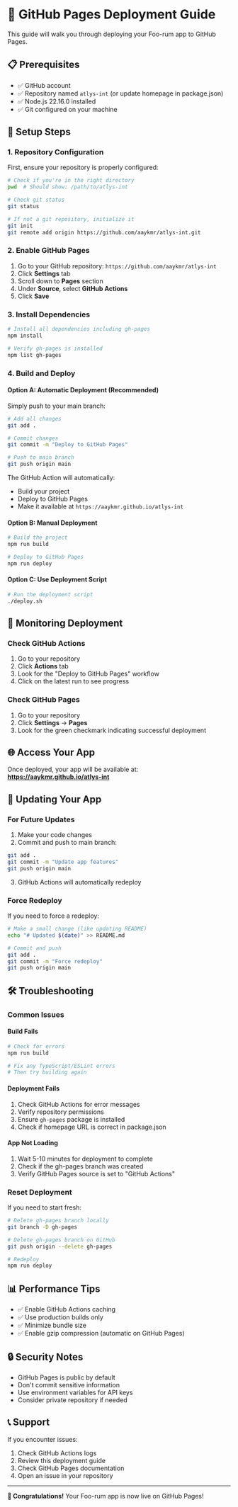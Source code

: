 # 🚀 GitHub Pages Deployment Guide

This guide will walk you through deploying your Foo-rum app to GitHub Pages.

## 📋 Prerequisites

- ✅ GitHub account
- ✅ Repository named `atlys-int` (or update homepage in package.json)
- ✅ Node.js 22.16.0 installed
- ✅ Git configured on your machine

## 🔧 Setup Steps

### 1. Repository Configuration

First, ensure your repository is properly configured:

```bash
# Check if you're in the right directory
pwd  # Should show: /path/to/atlys-int

# Check git status
git status

# If not a git repository, initialize it
git init
git remote add origin https://github.com/aaykmr/atlys-int.git
```

### 2. Enable GitHub Pages

1. Go to your GitHub repository: `https://github.com/aaykmr/atlys-int`
2. Click **Settings** tab
3. Scroll down to **Pages** section
4. Under **Source**, select **GitHub Actions**
5. Click **Save**

### 3. Install Dependencies

```bash
# Install all dependencies including gh-pages
npm install

# Verify gh-pages is installed
npm list gh-pages
```

### 4. Build and Deploy

#### Option A: Automatic Deployment (Recommended)

Simply push to your main branch:

```bash
# Add all changes
git add .

# Commit changes
git commit -m "Deploy to GitHub Pages"

# Push to main branch
git push origin main
```

The GitHub Action will automatically:

- Build your project
- Deploy to GitHub Pages
- Make it available at `https://aaykmr.github.io/atlys-int`

#### Option B: Manual Deployment

```bash
# Build the project
npm run build

# Deploy to GitHub Pages
npm run deploy
```

#### Option C: Use Deployment Script

```bash
# Run the deployment script
./deploy.sh
```

## 📱 Monitoring Deployment

### Check GitHub Actions

1. Go to your repository
2. Click **Actions** tab
3. Look for the "Deploy to GitHub Pages" workflow
4. Click on the latest run to see progress

### Check GitHub Pages

1. Go to your repository
2. Click **Settings** → **Pages**
3. Look for the green checkmark indicating successful deployment

## 🌐 Access Your App

Once deployed, your app will be available at:
**https://aaykmr.github.io/atlys-int**

## 🔄 Updating Your App

### For Future Updates

1. Make your code changes
2. Commit and push to main branch:

```bash
git add .
git commit -m "Update app features"
git push origin main
```

3. GitHub Actions will automatically redeploy

### Force Redeploy

If you need to force a redeploy:

```bash
# Make a small change (like updating README)
echo "# Updated $(date)" >> README.md

# Commit and push
git add .
git commit -m "Force redeploy"
git push origin main
```

## 🛠️ Troubleshooting

### Common Issues

#### Build Fails

```bash
# Check for errors
npm run build

# Fix any TypeScript/ESLint errors
# Then try building again
```

#### Deployment Fails

1. Check GitHub Actions for error messages
2. Verify repository permissions
3. Ensure `gh-pages` package is installed
4. Check if homepage URL is correct in package.json

#### App Not Loading

1. Wait 5-10 minutes for deployment to complete
2. Check if the gh-pages branch was created
3. Verify GitHub Pages source is set to "GitHub Actions"

### Reset Deployment

If you need to start fresh:

```bash
# Delete gh-pages branch locally
git branch -D gh-pages

# Delete gh-pages branch on GitHub
git push origin --delete gh-pages

# Redeploy
npm run deploy
```

## 📊 Performance Tips

- ✅ Enable GitHub Actions caching
- ✅ Use production builds only
- ✅ Minimize bundle size
- ✅ Enable gzip compression (automatic on GitHub Pages)

## 🔒 Security Notes

- GitHub Pages is public by default
- Don't commit sensitive information
- Use environment variables for API keys
- Consider private repository if needed

## 📞 Support

If you encounter issues:

1. Check GitHub Actions logs
2. Review this deployment guide
3. Check GitHub Pages documentation
4. Open an issue in your repository

---

**🎉 Congratulations!** Your Foo-rum app is now live on GitHub Pages!
